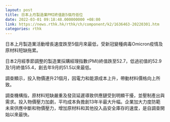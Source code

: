 ```yaml
---
layout: post
title: 日本上月製造業PMI終值創5個月低位
date: 2022-03-01 09:18:48.000000000 +08:00
link: https://news.rthk.hk/rthk/ch/component/k2/1636463-20220301.htm
categories: rthk
---
```


日本上月製造業活動增長速度跌至5個月來最低，受新冠變種病毒Omicron疫情及原材料短缺拖累。

日本2月經季節調整的製造業採購經理指數(PMI)終值跌至52.7，低過初值的52.9及1月終值55.4，創去年9月的51.5以來最低。

調查顯示，投入物價連升21個月，因電力和能源成本上升，帶動材料價格向上所致。

調查機構指，原材料短缺嚴重及發貨延遲導致供應鏈受到明顯干擾，並壓制產出與需求。投入物價壓力加劇，平均成本負擔創13年半最大升幅。企業加大力度防範未來供應中斷和物價壓力，增加原材料和其他投入品安全庫存的速度，是自調查開始以來最快。
